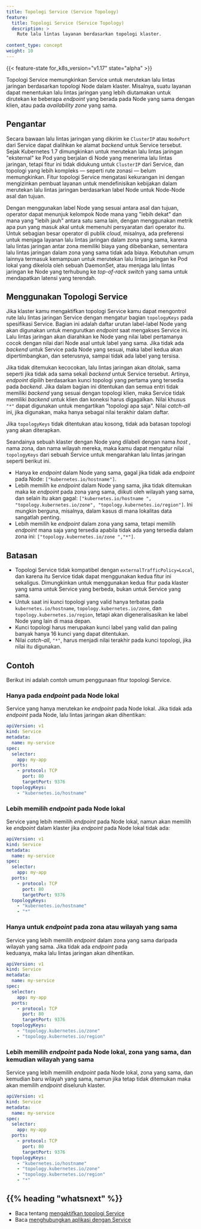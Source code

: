 ```yaml
---
title: Topologi Service (Service Topology)
feature:
  title: Topologi Service (Service Topology)
  description: >
    Rute lalu lintas layanan berdasarkan topologi klaster.
    
content_type: concept
weight: 10
---
```



<!-- overview -->

{{< feature-state for_k8s_version="v1.17" state="alpha" >}}

Topologi Service memungkinkan Service untuk 
merutekan lalu lintas jaringan berdasarkan topologi Node dalam klaster. Misalnya, suatu 
layanan dapat menentukan lalu lintas jaringan yang lebih diutamakan untuk dirutekan ke
beberapa _endpoint_ yang berada pada Node yang sama dengan klien, atau pada 
_availability zone_ yang sama.



<!-- body -->

## Pengantar

Secara bawaan lalu lintas jaringan yang dikirim ke `ClusterIP` atau `NodePort` dari Service
dapat dialihkan ke alamat _backend_ untuk Service tersebut. Sejak Kubernetes 1.7
dimungkinkan untuk merutekan lalu lintas jaringan "eksternal" ke Pod yang berjalan di 
Node yang menerima lalu lintas jaringan, tetapi fitur ini tidak didukung untuk `ClusterIP` dari
Service, dan topologi yang lebih kompleks &mdash; seperti rute zonasi &mdash;
belum memungkinkan. Fitur topologi Service mengatasi kekurangan ini dengan 
mengizinkan pembuat layanan untuk mendefinisikan kebijakan dalam merutekan lalu lintas jaringan
berdasarkan label Node untuk Node-Node asal dan tujuan.

Dengan menggunakan label Node yang sesuai antara asal dan tujuan, operator dapat
menunjuk kelompok Node mana yang "lebih dekat" dan mana yang "lebih jauh" antara satu sama lain,
dengan menggunakan metrik apa pun yang masuk akal untuk memenuhi persyaratan 
dari operator itu. Untuk sebagian besar operator di publik _cloud_, misalnya, ada 
preferensi untuk menjaga layanan lalu lintas jaringan dalam zona yang sama, karena lalu lintas jaringan
antar zona memiliki biaya yang dibebankan, sementara lalu lintas jaringan
dalam zona yang sama tidak ada biaya. Kebutuhan umum lainnya termasuk kemampuan untuk merutekan 
lalu lintas jaringan ke Pod lokal yang dikelola oleh sebuah DaemonSet, atau menjaga lalu lintas jaringan ke 
Node yang terhubung ke _top-of-rack switch_ yang sama untuk mendapatkan 
latensi yang terendah.


## Menggunakan Topologi Service

Jika klaster kamu mengaktifkan topologi Service kamu dapat mengontrol rute lalu lintas jaringan Service
dengan mengatur bagian `topologyKeys` pada spesifikasi Service. Bagian ini
adalah daftar urutan label-label Node yang akan digunakan untuk mengurutkan _endpoint_
saat mengakses Service ini. Lalu lintas jaringan akan diarahkan ke Node yang nilai
label pertamanya cocok dengan nilai dari Node asal untuk label yang sama. Jika
tidak ada _backend_ untuk Service pada Node yang sesuai, maka label kedua akan
dipertimbangkan, dan seterusnya, sampai tidak ada label yang tersisa.

Jika tidak ditemukan kecocokan, lalu lintas jaringan akan ditolak, sama seperti jika tidak ada
sama sekali _backend_ untuk Service tersebut. Artinya, _endpoint_ dipilih 
berdasarkan kunci topologi yang pertama yang tersedia pada _backend_. Jika dalam
bagian ini ditentukan dan semua entri tidak memiliki _backend_ yang sesuai dengan
topologi klien, maka Service tidak memiliki _backend_ untuk klien dan koneksi harus 
digagalkan. Nilai khusus `"*"` dapat digunakan untuk mengartikan "topologi 
apa saja". Nilai _catch-all_ ini, jika digunakan, maka hanya sebagai 
nilai terakhir dalam daftar.

Jika `topologyKeys` tidak ditentukan atau kosong, tidak ada batasan topologi 
yang akan diterapkan.

Seandainya sebuah klaster dengan Node yang dilabeli dengan nama _host_ , 
nama zona, dan nama wilayah mereka, maka kamu dapat mengatur nilai 
`topologyKeys` dari sebuah Service untuk mengarahkan lalu lintas jaringan seperti berikut ini.

* Hanya ke _endpoint_ dalam Node yang sama, gagal jika tidak ada _endpoint_ pada Node: `["kubernetes.io/hostname"]`.
* Lebih memilih ke _endpoint_ dalam Node yang sama, jika tidak ditemukan maka ke _endpoint_ pada zona yang sama, diikuti oleh wilayah yang sama, dan selain itu akan gagal: `["kubernetes.io/hostname ", "topology.kubernetes.io/zone", "topology.kubernetes.io/region"]`. Ini mungkin berguna, misalnya, dalam kasus di mana lokalitas data sangatlah penting.
* Lebih memilih ke _endpoint_ dalam zona yang sama, tetapi memilih _endpoint_ mana saja yang tersedia apabila tidak ada yang tersedia dalam zona ini: `["topology.kubernetes.io/zone ","*"]`.


## Batasan

* Topologi Service tidak kompatibel dengan `externalTrafficPolicy=Local`, dan karena itu Service tidak dapat menggunakan kedua fitur ini sekaligus. Dimungkinkan untuk menggunakan kedua fitur pada klaster yang sama untuk Service yang berbeda, bukan untuk Service yang sama.
* Untuk saat ini kunci topologi yang valid hanya terbatas pada `kubernetes.io/hostname`, `topology.kubernetes.io/zone`, dan `topology.kubernetes.io/region`, tetapi akan digeneralisasikan ke label Node yang lain di masa depan.
* Kunci topologi harus merupakan kunci label yang valid dan paling banyak hanya 16 kunci yang dapat ditentukan.
* Nilai _catch-all_, `"*"`, harus menjadi nilai terakhir pada kunci topologi, jika nilai itu digunakan.


## Contoh

Berikut ini adalah contoh umum penggunaan fitur topologi Service.

### Hanya pada _endpoint_ pada Node lokal

Service yang hanya merutekan ke _endpoint_ pada Node lokal. Jika tidak ada _endpoint_ pada Node, lalu lintas jaringan akan dihentikan:

```yaml
apiVersion: v1
kind: Service
metadata:
  name: my-service
spec:
  selector:
    app: my-app
  ports:
    - protocol: TCP
      port: 80
      targetPort: 9376
  topologyKeys:
    - "kubernetes.io/hostname"
```

### Lebih memilih _endpoint_ pada Node lokal

Service yang lebih memilih _endpoint_ pada Node lokal, namun akan memilih ke _endpoint_ 
dalam klaster jika _endpoint_ pada Node lokal tidak ada:

```yaml
apiVersion: v1
kind: Service
metadata:
  name: my-service
spec:
  selector:
    app: my-app
  ports:
    - protocol: TCP
      port: 80
      targetPort: 9376
  topologyKeys:
    - "kubernetes.io/hostname"
    - "*"
```


### Hanya untuk _endpoint_ pada zona atau wilayah yang sama

Service yang lebih memilih _endpoint_ dalam zona yang sama daripada wilayah yang sama. Jika tidak ada _endpoint_ pada  
keduanya, maka lalu lintas jaringan akan dihentikan.


```yaml
apiVersion: v1
kind: Service
metadata:
  name: my-service
spec:
  selector:
    app: my-app
  ports:
    - protocol: TCP
      port: 80
      targetPort: 9376
  topologyKeys:
    - "topology.kubernetes.io/zone"
    - "topology.kubernetes.io/region"
```

### Lebih memilih _endpoint_ pada Node lokal, zona yang sama, dan kemudian wilayah yang sama

Service yang lebih memilih _endpoint_ pada Node lokal, zona yang sama, dan kemudian baru wilayah yang sama,
namun jika tetap tidak ditemukan maka akan memilih _endpoint_ diseluruh klaster.

```yaml
apiVersion: v1
kind: Service
metadata:
  name: my-service
spec:
  selector:
    app: my-app
  ports:
    - protocol: TCP
      port: 80
      targetPort: 9376
  topologyKeys:
    - "kubernetes.io/hostname"
    - "topology.kubernetes.io/zone"
    - "topology.kubernetes.io/region"
    - "*"
```



## {{% heading "whatsnext" %}}


* Baca tentang [mengaktifkan topologi Service](/docs/tasks/administer-cluster/enabling-service-topology)
* Baca [menghubungkan aplikasi dengan Service](/id/docs/tutorials/services/connect-applications-service/)

